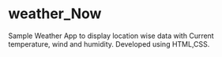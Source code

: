 # weather_Now
Sample Weather App to display location wise data with Current temperature, wind and humidity. Developed using HTML,CSS.
